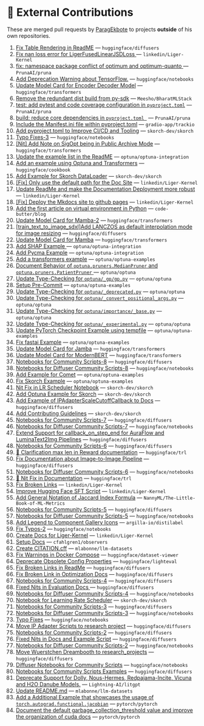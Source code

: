 # 💼 External Contributions

These are merged pull requests by [ParagEkbote](https://github.com/ParagEkbote) to projects **outside** of his own repositories.

1. [Fix Table Rendering in ReadME](https://github.com/huggingface/diffusers/pull/12245) — `huggingface/diffusers`
2. [Fix nan loss error for LigerFusedLinearJSDLoss ](https://github.com/linkedin/Liger-Kernel/pull/862) — `linkedin/Liger-Kernel`
3. [fix: namespace package conflict of optimum and optimum-quanto ](https://github.com/PrunaAI/pruna/pull/298) — `PrunaAI/pruna`
4. [Add Deprecation Warning about TensorFlow.](https://github.com/huggingface/notebooks/pull/605) — `huggingface/notebooks`
5. [Update Model Card for Encoder Decoder Model](https://github.com/huggingface/transformers/pull/39272) — `huggingface/transformers`
6. [Remove the redundant dist build from py-sdk](https://github.com/Meesho/BharatMLStack/pull/168) — `Meesho/BharatMLStack`
7. [test: add pytest and code coverage configuration in `pyproject.toml`](https://github.com/PrunaAI/pruna/pull/230) — `PrunaAI/pruna`
8. [build: reduce core dependencies in `pyproject.toml `](https://github.com/PrunaAI/pruna/pull/227) — `PrunaAI/pruna`
9. [Include the Manifest.ini file within pyproject.toml](https://github.com/gradio-app/trackio/pull/75) — `gradio-app/trackio`
10. [Add pyproject.toml to Improve CI/CD and Tooling](https://github.com/skorch-dev/skorch/pull/1108) — `skorch-dev/skorch`
11. [Typo Fixes-3](https://github.com/huggingface/notebooks/pull/598) — `huggingface/notebooks`
12. [[Nit] Add Note on SigOpt being in Public Archive Mode](https://github.com/huggingface/transformers/pull/38610) — `huggingface/transformers`
13. [Update the example list in the ReadME](https://github.com/optuna/optuna-integration/pull/234) — `optuna/optuna-integration`
14. [Add an example using Optuna and Transformers](https://github.com/huggingface/cookbook/pull/304) — `huggingface/cookbook`
15. [Add Example for Skorch DataLoader](https://github.com/skorch-dev/skorch/pull/1105) — `skorch-dev/skorch`
16. [[Fix] Only use the default path for the Doc Site](https://github.com/linkedin/Liger-Kernel/pull/727) — `linkedin/Liger-Kernel`
17. [Update ReadMe and make the Documentation Deployment more robust](https://github.com/linkedin/Liger-Kernel/pull/726) — `linkedin/Liger-Kernel`
18. [[Fix] Deploy the Mkdocs site to github pages](https://github.com/linkedin/Liger-Kernel/pull/724) — `linkedin/Liger-Kernel`
19. [Add the first article on virtual environment in Python](https://github.com/code-butter/blog/pull/1) — `code-butter/blog`
20. [Update Model Card for Mamba-2](https://github.com/huggingface/transformers/pull/37951) — `huggingface/transformers`
21. [[train_text_to_image_sdxl]Add LANCZOS as default interpolation mode for image resizing](https://github.com/huggingface/diffusers/pull/11455) — `huggingface/diffusers`
22. [Update Model Card for Mamba](https://github.com/huggingface/transformers/pull/37863) — `huggingface/transformers`
23. [Add SHAP Example ](https://github.com/optuna/optuna-integration/pull/227) — `optuna/optuna-integration`
24. [Add Pycma Example](https://github.com/optuna/optuna-integration/pull/226) — `optuna/optuna-integration`
25. [Add a transformers example](https://github.com/optuna/optuna-examples/pull/322) — `optuna/optuna-examples`
26. [Document Behavior of `optuna.pruners.MedianPruner` and `optuna.pruners.PatientPruner` ](https://github.com/optuna/optuna/pull/6055) — `optuna/optuna`
27. [Update Type-Checking for `optuna/_gp/gp.py`](https://github.com/optuna/optuna/pull/6053) — `optuna/optuna`
28. [Setup Pre-Commit](https://github.com/optuna/optuna-examples/pull/316) — `optuna/optuna-examples`
29. [Update Type-Checking for `optuna/_deprecated.py`](https://github.com/optuna/optuna/pull/6051) — `optuna/optuna`
30. [Update Type-Checking for `optuna/_convert_positional_args.py`](https://github.com/optuna/optuna/pull/6050) — `optuna/optuna`
31. [Update Type-Checking for `optuna/importance/_base.py`](https://github.com/optuna/optuna/pull/6046) — `optuna/optuna`
32. [Update Type-Checking for `optuna/_experimental.py`](https://github.com/optuna/optuna/pull/6045) — `optuna/optuna`
33. [Update PyTorch Checkpoint Example using tempfile](https://github.com/optuna/optuna-examples/pull/313) — `optuna/optuna-examples`
34. [Fix fastai Example](https://github.com/optuna/optuna-examples/pull/312) — `optuna/optuna-examples`
35. [Update Model Card for Jamba](https://github.com/huggingface/transformers/pull/37152) — `huggingface/transformers`
36. [Update Model Card for ModernBERT](https://github.com/huggingface/transformers/pull/37052) — `huggingface/transformers`
37. [Notebooks for Community Scripts-8](https://github.com/huggingface/diffusers/pull/11128) — `huggingface/diffusers`
38. [Notebooks for Diffuser Community Scripts-8](https://github.com/huggingface/notebooks/pull/559) — `huggingface/notebooks`
39. [Add Example for Comet](https://github.com/optuna/optuna-examples/pull/305) — `optuna/optuna-examples`
40. [Fix Skorch Example](https://github.com/optuna/optuna-examples/pull/303) — `optuna/optuna-examples`
41. [Nit Fix in LR Scheduler Notebook](https://github.com/skorch-dev/skorch/pull/1099) — `skorch-dev/skorch`
42. [Add Optuna Example for Skorch](https://github.com/skorch-dev/skorch/pull/1098) — `skorch-dev/skorch`
43. [Add Example of IPAdapterScaleCutoffCallback to Docs](https://github.com/huggingface/diffusers/pull/10934) — `huggingface/diffusers`
44. [Add Contributing Guidelines](https://github.com/skorch-dev/skorch/pull/1097) — `skorch-dev/skorch`
45. [Notebooks for Community Scripts-7](https://github.com/huggingface/diffusers/pull/10846) — `huggingface/diffusers`
46. [Notebooks for Diffuser Community Scripts-7](https://github.com/huggingface/notebooks/pull/554) — `huggingface/notebooks`
47. [Extend Support for callback_on_step_end for AuraFlow and LuminaText2Img Pipelines](https://github.com/huggingface/diffusers/pull/10746) — `huggingface/diffusers`
48. [Notebooks for Community Scripts-6](https://github.com/huggingface/diffusers/pull/10713) — `huggingface/diffusers`
49. [📖 Clarification max len in Reward documentation](https://github.com/huggingface/trl/pull/2740) — `huggingface/trl`
50. [Fix Documentation about Image-to-Image Pipeline](https://github.com/huggingface/diffusers/pull/10704) — `huggingface/diffusers`
51. [Notebooks for Diffuser Community Scripts-6](https://github.com/huggingface/notebooks/pull/551) — `huggingface/notebooks`
52. [📖 Nit Fix in Documentation](https://github.com/huggingface/trl/pull/2722) — `huggingface/trl`
53. [Fix Broken Links](https://github.com/linkedin/Liger-Kernel/pull/547) — `linkedin/Liger-Kernel`
54. [Improve Hugging Face SFT Script](https://github.com/linkedin/Liger-Kernel/pull/539) — `linkedin/Liger-Kernel`
55. [Add General Notation of Jaccard Index Formula](https://github.com/NannyML/The-Little-Book-of-ML-Metrics/pull/174) — `NannyML/The-Little-Book-of-ML-Metrics`
56. [Notebooks for Community Scripts-5](https://github.com/huggingface/diffusers/pull/10499) — `huggingface/diffusers`
57. [Notebooks for Diffuser Community Scripts-5](https://github.com/huggingface/notebooks/pull/548) — `huggingface/notebooks`
58. [Add Legend to Component Gallery Icons](https://github.com/argilla-io/distilabel/pull/1090) — `argilla-io/distilabel`
59. [Fix Typos-2](https://github.com/huggingface/notebooks/pull/540) — `huggingface/notebooks`
60. [Create Docs for Liger-Kernel](https://github.com/linkedin/Liger-Kernel/pull/485) — `linkedin/Liger-Kernel`
61. [Setup Docs](https://github.com/cfahlgren1/observers/pull/55) — `cfahlgren1/observers`
62. [Create CITATION.cff](https://github.com/mlabonne/llm-datasets/pull/10) — `mlabonne/llm-datasets`
63. [Fix Warnings in Docker Compose](https://github.com/huggingface/dataset-viewer/pull/3120) — `huggingface/dataset-viewer`
64. [Deprecate Obsolete Config Properties](https://github.com/huggingface/lighteval/pull/433) — `huggingface/lighteval`
65. [Fix Broken Links in ReadMe](https://github.com/huggingface/diffusers/pull/10117) — `huggingface/diffusers`
66. [Fix Broken Link in Optimization Docs](https://github.com/huggingface/diffusers/pull/10105) — `huggingface/diffusers`
67. [Notebooks for Community Scripts-4](https://github.com/huggingface/diffusers/pull/10094) — `huggingface/diffusers`
68. [Fixed Nits in Evaluation Docs ](https://github.com/huggingface/diffusers/pull/10063) — `huggingface/diffusers`
69. [Notebooks for Diffuser Community Scripts-4](https://github.com/huggingface/notebooks/pull/536) — `huggingface/notebooks`
70. [Notebook for Learning Rate Scheduler](https://github.com/skorch-dev/skorch/pull/1074) — `skorch-dev/skorch`
71. [Notebooks for Community Scripts-3](https://github.com/huggingface/diffusers/pull/10032) — `huggingface/diffusers`
72. [Notebooks for Diffuser Community Scripts-3](https://github.com/huggingface/notebooks/pull/535) — `huggingface/notebooks`
73. [Typo Fixes](https://github.com/huggingface/notebooks/pull/530) — `huggingface/notebooks`
74. [Move IP Adapter Scripts to research project](https://github.com/huggingface/diffusers/pull/9960) — `huggingface/diffusers`
75. [Notebooks for Community Scripts-2](https://github.com/huggingface/diffusers/pull/9952) — `huggingface/diffusers`
76. [Fixed Nits in Docs and Example Script](https://github.com/huggingface/diffusers/pull/9940) — `huggingface/diffusers`
77. [Notebooks for Diffuser Community Scripts-2](https://github.com/huggingface/notebooks/pull/527) — `huggingface/notebooks`
78. [Move Wuerstchen Dreambooth to research_projects](https://github.com/huggingface/diffusers/pull/9935) — `huggingface/diffusers`
79. [Diffuser Notebooks for Community Scripts](https://github.com/huggingface/notebooks/pull/525) — `huggingface/notebooks`
80. [ Notebooks for Community Scripts Examples](https://github.com/huggingface/diffusers/pull/9905) — `huggingface/diffusers`
81. [Deprecate Support for Dolly, Nous-Hermes, Redpajama-Incite, Vicuna and H2O Danube Models.](https://github.com/Lightning-AI/litgpt/pull/1821) — `Lightning-AI/litgpt`
82. [Update README.md](https://github.com/mlabonne/llm-datasets/pull/6) — `mlabonne/llm-datasets`
83. [Add a Additional Example that showcases the usage of `torch.autograd.functional.jacobian`](https://github.com/pytorch/pytorch/pull/155683) — `pytorch/pytorch`
84. [Document the default garbage_collection_threshold value and improve the organization of cuda docs](https://github.com/pytorch/pytorch/pull/155341) — `pytorch/pytorch`
